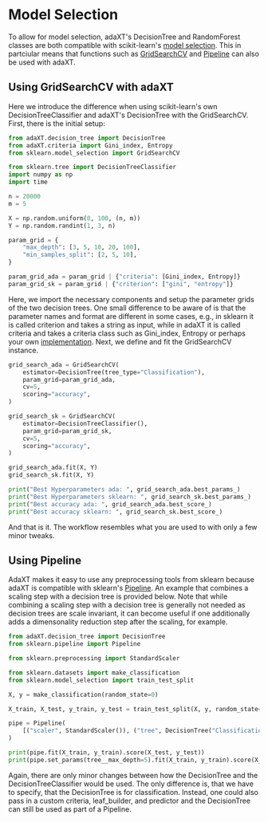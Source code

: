 # Model Selection
To allow for model selection, adaXT's DecisionTree and RandomForest classes are both
compatible with scikit-learn's [model
selection](https://scikit-learn.org/1.5/modules/grid_search.html#exhaustive-grid-search).
This in partciular means that functions such as
[GridSearchCV](https://scikit-learn.org/dev/modules/generated/sklearn.model_selection.GridSearchCV.html)
and
[Pipeline](https://scikit-learn.org/1.5/modules/generated/sklearn.pipeline.Pipeline.html)
can also be used with adaXT.


## Using GridSearchCV with adaXT
Here we introduce the difference when using scikit-learn's own
DecisionTreeClassifier and adaXT's DecisionTree with the GridSearchCV. First,
there is the initial setup:

```python
from adaXT.decision_tree import DecisionTree
from adaXT.criteria import Gini_index, Entropy
from sklearn.model_selection import GridSearchCV

from sklearn.tree import DecisionTreeClassifier
import numpy as np
import time

n = 20000
m = 5

X = np.random.uniform(0, 100, (n, m))
Y = np.random.randint(1, 3, n)

param_grid = {
    "max_depth": [3, 5, 10, 20, 100],
    "min_samples_split": [2, 5, 10],
}

param_grid_ada = param_grid | {"criteria": [Gini_index, Entropy]}
param_grid_sk = param_grid | {"criterion": ["gini", "entropy"]}
```
Here, we import the necessary components and setup the parameter grids of the
two decision trees. One small difference to be aware of is that the parameter names
and format are different in some cases, e.g., in sklearn it is called criterion and
takes a string as input, while in adaXT it is called criteria and takes a criteria class
such as Gini_index, Entropy or perhaps your own [implementation](creatingCriteria.md).
Next, we define and fit the GridSearchCV instance.

```python
grid_search_ada = GridSearchCV(
    estimator=DecisionTree(tree_type="Classification"),
    param_grid=param_grid_ada,
    cv=5,
    scoring="accuracy",
)

grid_search_sk = GridSearchCV(
    estimator=DecisionTreeClassifier(),
    param_grid=param_grid_sk,
    cv=5,
    scoring="accuracy",
)

grid_search_ada.fit(X, Y)
grid_search_sk.fit(X, Y)

print("Best Hyperparameters ada: ", grid_search_ada.best_params_)
print("Best Hyperparameters sklearn: ", grid_search_sk.best_params_)
print("Best accuracy ada: ", grid_search_ada.best_score_)
print("Best accuracy sklearn: ", grid_search_sk.best_score_)

```
And that is it. The workflow resembles what you are used to with only a few
minor tweaks.

## Using Pipeline

AdaXT makes it easy to use any preprocessing tools from sklearn because adaXT
is compatible with sklearn's
[Pipeline](https://scikit-learn.org/1.5/modules/generated/sklearn.pipeline.Pipeline.html).
An example that combines a scaling step with a decision tree is provided below. Note that
while combining a scaling step with a decision tree is generally not needed as
decision trees are scale invariant, it can become useful if one additionally 
adds a dimensonality reduction step after the scaling, for example.
```python
from adaXT.decision_tree import DecisionTree
from sklearn.pipeline import Pipeline

from sklearn.preprocessing import StandardScaler

from sklearn.datasets import make_classification
from sklearn.model_selection import train_test_split

X, y = make_classification(random_state=0)

X_train, X_test, y_train, y_test = train_test_split(X, y, random_state=0)

pipe = Pipeline(
    [("scaler", StandardScaler()), ("tree", DecisionTree("Classification"))]
)

print(pipe.fit(X_train, y_train).score(X_test, y_test))
print(pipe.set_params(tree__max_depth=5).fit(X_train, y_train).score(X_test, y_test))
```

Again, there are only minor changes between how the DecisionTree and the
DecisionTreeClassifier would be used. The only difference is, that we have to
specify, that the DecisionTree is for classification. Instead, one could also pass
in a custom criteria, leaf_builder, and predictor and the DecisionTree can still be
used as part of a Pipeline.







